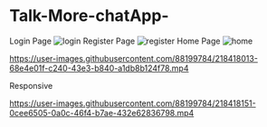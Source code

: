 
# Talk-More-chatApp-
Login Page 
![login](https://user-images.githubusercontent.com/88199784/218417750-5a450531-b4c6-4850-9119-fc8c6f68f9a8.png)
Register Page
![register](https://user-images.githubusercontent.com/88199784/218417826-b8593971-33b9-4a4c-ac6c-c7f684f39b6a.png)
Home Page
![home](https://user-images.githubusercontent.com/88199784/218417943-3838f1ee-6edf-4b98-8b5f-8498d8ac62e7.png)




https://user-images.githubusercontent.com/88199784/218418013-68e4e01f-c240-43e3-b840-a1db8b124f78.mp4


Responsive 

https://user-images.githubusercontent.com/88199784/218418151-0cee6505-0a0c-46f4-b7ae-432e62836798.mp4















